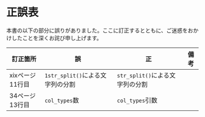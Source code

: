 # 正誤表

本書の以下の部分に誤りがありました。ここに訂正するとともに、ご迷惑をおかけしたことを深くお詫び申し上げます。

| 訂正箇所           | 誤       | 正       | 備考             |
|--------------------|----------|----------|------------------|
| xixページ 11行目   | `1str_split()`による文字列の分割 | `str_split()`による文字列の分割 |          |
| 34ページ 13行目    | `col_types`数                    | `col_types`引数                 |          |
